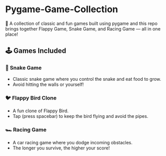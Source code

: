 # Pygame-Game-Collection
🚀 A collection of classic and fun games built using pygame and this repo brings together Flappy Game, Snake Game, and Racing Game — all in one place!  

## 🕹️ Games Included  

### 🐍 Snake Game  
- Classic snake game where you control the snake and eat food to grow.  
- Avoid hitting the walls or yourself!  

### 🐦 Flappy Bird Clone  
- A fun clone of Flappy Bird.  
- Tap (press spacebar) to keep the bird flying and avoid the pipes.  

### 🏎️ Racing Game  
- A car racing game where you dodge incoming obstacles.  
- The longer you survive, the higher your score!

  
